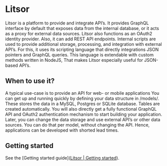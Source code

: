 Litsor
==================
Litsor is a platform to provide and integrate API’s.
It provides GraphQL interface by default that exposes data from the internal database, or it acts as a proxy for external data sources.
Litsor also functions as an OAuth2 identity provider.
Also, it can add REST API endpoints.
Internal scripts are used to provide additional storage, processing, and integration with external API’s.
For this, it uses its scripting language that directly integrations JSON pointers and GraphQL queries.
This language is extendable with custom methods written in NodeJS,
That makes Litsor especially useful for JSON-based API’s.

## When to use it?
A typical use-case is to provide an API for web- or mobile applications
You can get up and running quickly by defining your data structure in /models/. These stores the data in a MySQL, Postgres or SQLite database. Tables are created automatically. You will also directly get a fully functional GraphQL API and OAuth2 authentication mechanism to start building your application.
Later, you can change the data storage and use external API’s or other data sources. You can do that per model, without changing the API.
Hence, applications can be developed with shorted lead times.

## Getting started
See the [Getting started guide]([Litsor | Getting started](https://litsor.app/docs/getting-started.html)).
